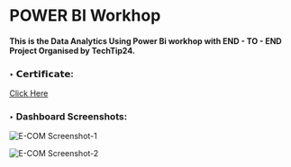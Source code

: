 # POWER BI Workhop

#### This is the Data Analytics Using Power Bi workhop with END - TO - END Project Organised by TechTip24.

### ‣ 𝗖𝗲𝗿𝘁𝗶𝗳𝗶𝗰𝗮𝘁𝗲:    
  [Click Here](https://github.com/Saquibtechlotraining/Power-Bi-Workshop/blob/main/Power%20Bi%20Workshop%20Certificate.pdf)


### ‣ Dashboard Screenshots:

![E-COM Screenshot-1](https://github.com/Saquibtechlotraining/image-added-readme/assets/91885135/379563cf-dad4-471c-8d71-f2e40163fd81)

![E-COM Screenshot-2](https://github.com/Saquibtechlotraining/image-added-readme/assets/91885135/16143b51-82ac-4796-a409-9c2cfda603b1)

